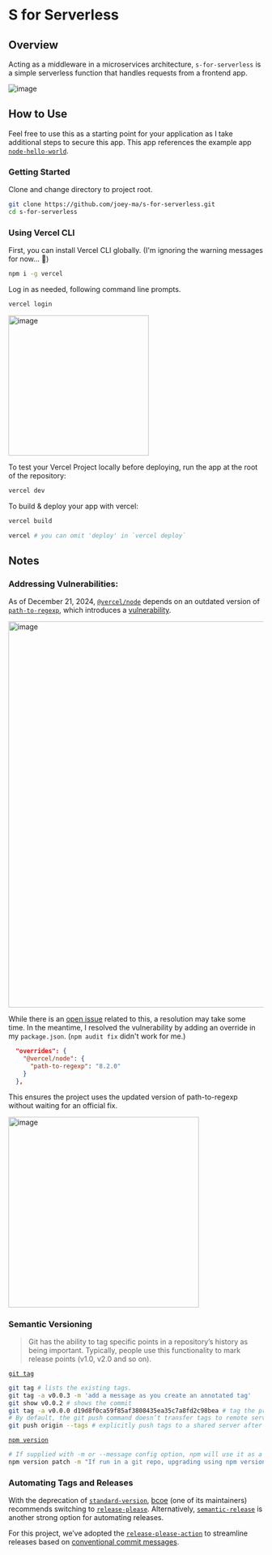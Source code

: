 # S for Serverless

## Overview

Acting as a middleware in a microservices architecture, `s-for-serverless` is a simple serverless function that handles requests from a frontend app.

![image](https://github.com/user-attachments/assets/02586ca0-bf76-425e-ae63-5b49924f6224)

## How to Use

Feel free to use this as a starting point for your application as I take additional steps to secure this app. This app references the example app [`node-hello-world`](https://github.com/vercel/examples/tree/main/solutions/node-hello-world).

### Getting Started

Clone and change directory to project root.

```bash
git clone https://github.com/joey-ma/s-for-serverless.git
cd s-for-serverless
```

### Using Vercel CLI

First, you can install Vercel CLI globally. (I'm ignoring the warning messages for now... 🫠)

```bash
npm i -g vercel
```

Log in as needed, following command line prompts.

```bash
vercel login
```

<img width="277" alt="image" src="https://github.com/user-attachments/assets/a8eee46e-dd07-4ed8-8f40-ab6b72bd3972" />

To test your Vercel Project locally before deploying, run the app at the root of the repository:

```bash
vercel dev
```

To build & deploy your app with vercel:

```bash
vercel build
```

```bash
vercel # you can omit 'deploy' in `vercel deploy`
```

## Notes

### Addressing Vulnerabilities: 

As of December 21, 2024, [`@vercel/node`](https://github.com/vercel/vercel/tree/main/packages/node) depends on an outdated version of [`path-to-regexp`](https://github.com/pillarjs/path-to-regexp), which introduces a [vulnerability](https://github.com/advisories/GHSA-9wv6-86v2-598j).

<img width="762" alt="image" src="https://github.com/user-attachments/assets/83311b92-4c3e-421a-88b3-2e7699ec3281" />

While there is an [open issue](https://github.com/vercel/vercel/issues/11543) related to this, a resolution may take some time. In the meantime, I resolved the vulnerability by adding an override in my `package.json`. (`npm audit fix` didn't work for me.)

```json
  "overrides": {
    "@vercel/node": {
      "path-to-regexp": "8.2.0"
    }
  },
```

This ensures the project uses the updated version of path-to-regexp without waiting for an official fix.

<img width="376" alt="image" src="https://github.com/user-attachments/assets/0bd4a8fa-ad60-4dea-9f69-c96b654cd3a9" />

### Semantic Versioning

> Git has the ability to tag specific points in a repository’s history as being important. Typically, people use this functionality to mark release points (v1.0, v2.0 and so on).

[`git tag`](https://git-scm.com/book/en/v2/Git-Basics-Tagging)

```bash
git tag # lists the existing tags.
git tag -a v0.0.3 -m 'add a message as you create an annotated tag'
git show v0.0.2 # shows the commit
git tag -a v0.0.0 d19d8f0ca59f85af3808435ea35c7a8fd2c98bea # tag the project after the fact if you forgot
# By default, the git push command doesn’t transfer tags to remote servers. 
git push origin --tags # explicitly push tags to a shared server after you have created them
```

[`npm version`](https://docs.npmjs.com/cli/v8/commands/npm-version) 

```bash
# If supplied with -m or --message config option, npm will use it as a commit message when creating a version commit. If the message config contains %s then that will be replaced with the resulting version number. For example:
npm version patch -m "If run in a git repo, upgrading using npm version patch also create a version commit and tag (\%s: %s)"
```

### Automating Tags and Releases

With the deprecation of [`standard-version`](https://www.npmjs.com/package/standard-version), [bcoe](https://github.com/bcoe) (one of its maintainers) recommends switching to [`release-please`](https://github.com/googleapis/release-please). Alternatively, [`semantic-release`](https://www.npmjs.com/package/@semantic-release/github) is another strong option for automating releases.

For this project, we’ve adopted the [`release-please-action`](https://github.com/googleapis/release-please-action) to streamline releases based on [conventional commit messages](https://www.conventionalcommits.org/en/v1.0.0/).
